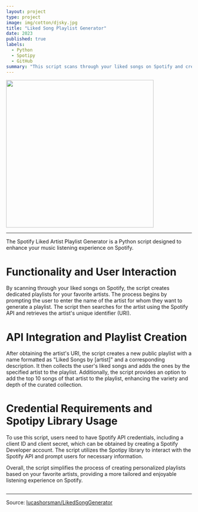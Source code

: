 ```yaml
---
layout: project
type: project
image: img/cotton/djsky.jpg
title: "Liked Song Playlist Generator"
date: 2023
published: true
labels:
  - Python
  - Spotipy
  - GitHub
summary: "This script scans through your liked songs on Spotify and creates dedicated playlists for your favorite artists."
---
```

<img width= "400px" src="../img/cotton/likedsongcsh.png" class="img-thumbnail" >

<hr>

The Spotify Liked Artist Playlist Generator is a Python script designed to enhance your music listening experience on Spotify.

# Functionality and User Interaction
By scanning through your liked songs on Spotify, the script creates dedicated playlists for your favorite artists. The process begins by prompting the user to enter the name of the artist for whom they want to generate a playlist. The script then searches for the artist using the Spotify API and retrieves the artist's unique identifier (URI).

# API Integration and Playlist Creation
After obtaining the artist's URI, the script creates a new public playlist with a name formatted as "Liked Songs by [artist]" and a corresponding description. It then collects the user's liked songs and adds the ones by the specified artist to the playlist. Additionally, the script provides an option to add the top 10 songs of that artist to the playlist, enhancing the variety and depth of the curated collection.
# Credential Requirements and Spotipy Library Usage
To use this script, users need to have Spotify API credentials, including a client ID and client secret, which can be obtained by creating a Spotify Developer account. The script utilizes the Spotipy library to interact with the Spotify API and prompt users for necessary information. 

Overall, the script simplifies the process of creating personalized playlists based on your favorite artists, providing a more tailored and enjoyable listening experience on Spotify.
<pre>
</pre>

<hr>

Source: <a href="https://github.com/lucashorsman/Spotify-Liked-Artist-Playlist-Generator"><i class="large github icon "></i>lucashorsman/LikedSongGenerator</a>
